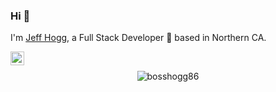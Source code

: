 ### Hi 👋
I'm [Jeff Hogg](https://bosshogg86.github.io/portfolio/), a Full Stack Developer 🚀 based in Northern CA.
<br />

<a href="https://www.linkedin.com/in/jeffhogg/">
  <img align="left" alt="Jeff's LinkdeIn" width="22px" src="https://cdn.jsdelivr.net/npm/simple-icons@v3/icons/linkedin.svg" />
</a>
<br />

<p align="center"> <img src="https://github-readme-stats.vercel.app/api?username=bosshogg86&show_icons=true&theme=dark" alt="bosshogg86" />

